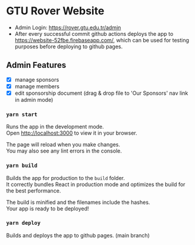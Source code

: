 # GTU Rover Website

- Admin Login: https://rover.gtu.edu.tr/admin
- After every successful commit github actions deploys the app to https://website-52fbe.firebaseapp.com/, which can be used for testing purposes before deploying to github pages.

## Admin Features

- [x] manage sponsors
- [x] manage members
- [x] edit sponsorship document (drag & drop file to 'Our Sponsors' nav link in admin mode)

### `yarn start`

Runs the app in the development mode.\
Open [http://localhost:3000](http://localhost:3000) to view it in your browser.

The page will reload when you make changes.\
You may also see any lint errors in the console.

### `yarn build`

Builds the app for production to the `build` folder.\
It correctly bundles React in production mode and optimizes the build for the best performance.

The build is minified and the filenames include the hashes.\
Your app is ready to be deployed!

### `yarn deploy`

Builds and deploys the app to github pages. (main branch)
